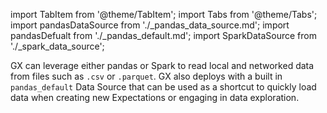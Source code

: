 import TabItem from '@theme/TabItem';
import Tabs from '@theme/Tabs';
import pandasDataSource from './_pandas_data_source.md';
import pandasDefualt from './_pandas_default.md';
import SparkDataSource from './_spark_data_source';

GX can leverage either pandas or Spark to read local and networked data from files such as `.csv` or `.parquet`.  GX also deploys with a built in `pandas_default` Data Source that can be used as a shortcut to quickly load data when creating new Expectations or engaging in data exploration.

<Tabs queryString="data_source_type" groupId="data_source_type" defaultValue='pandas_filesystem'>

   <TabItem value="pandas_filesystem" label="pandas">
   <pandasDataSource/>
   </TabItem>

   <TabItem value="pandas_default" label="pandas_default">
   <pandasDefault/>
   </TabItem>

   <TabItem value="spark" label="Spark">
   <SparkDataSource/>
   </TabItem>

</Tabs>
